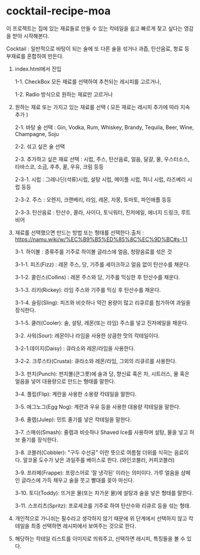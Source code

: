 # cocktail-recipe-moa

이 프로젝트는 집에 있는 재료들로 만들 수 있는 칵테일을 쉽고 빠르게 찾고 싶다는 영감을 받아 시작해본다.

Cocktail : 일반적으로 바탕이 되는 술에 또 다른 술을 섞거나 과즙, 탄산음료, 항료 등 부재료를 혼합하여 만든다.

 

1. index.html에서 진입

   1-1. CheckBox 모든 재료를 선택하여 추천되는 레시피를 고르거나, 

   1-2. Radio 방식으로 원하는 재료만 고르거나

 

2. 원하는 재료 또는 가지고 있는 재료를 선택 ( 모든 재료는 레시피 추가에 따라 지속 추가 )

   2-1. 바탕 술 선택 : Gin, Vodka, Rum, Whiskey, Brandy, Tequila, Beer, Wine, Champagne, Soju

   2-2. 섞고 싶은 술 선택
   
   2-3. 추가하고 싶은 재료 선택 : 시럽, 주스, 탄산음료, 얼음, 달걀, 물, 우스터소스, 타바스코, 소금, 후추, 꿀, 우유, 크림 등등

   2-3-1. 시럽 : 그레나딘(석류)시럽, 설탕 시럽, 메이플 시럽, 허니 시럽, 라즈베리 시럽 등등 

   2-3-2. 주스 : 오렌지, 크랜베리, 라임, 레몬, 자몽, 토마토, 파인애플 등등

   2-3-3. 탄산음료 : 탄산수, 콜라, 사이다, 토닉워터, 진저에일, 에너지 드링크, 루트 비어

 

3. 재료를 선택했으면 만드는 방법 또는 형태를 선택한다.출처 : https://namu.wiki/w/%EC%B9%B5%ED%85%8C%EC%9D%BC#s-1.1

   3-1. 하이볼 : 증류주를 기주로 하이볼 글라스에 얼음, 청량음료를 섞은 것

   3-1-1. 피즈(Fizz) : 레몬 주스, 당, 기주를 셰이크하고 얼음 없이 탄산수를 채운다.

   3-1-2. 콜린스(Collins) : 레몬 주스와 당, 기주를 믹싱한 후 탄산수를 채운다.

   3-1-3. 리키(Rickey): 라임 주스와 기주를 믹싱 후 탄산수를 채운다.

   3-1-4. 슬링(Sling): 피즈와 비슷하나 약간 용량이 많고 리큐르를 첨가하여 과일을 장식한다.

   3-1-5. 쿨러(Cooler): 술, 설탕, 레몬(또는 라임) 주스를 넣고 진저에일을 채운다.

   3-2. 사워(Sour): 레몬이나 라임을 사용한 상큼한 맛의 칵테일이다.
   
   3-2-1.데이지(Daisy) : 큐라소와 레몬/라임을 사용한다.
   
   3-2-2. 크루스타(Crusta): 큐라소와 레몬/라임, 그외의 리큐르를 사용한다.
   
   3-3. 펀치(Punch): 펀치볼(큰그릇)에 술과 당, 향신료 혹은 차, 시트러스, 물 혹은 얼음을 넣어 대용량으로 만드는 형태를 말한다.
   
   3-4. 플립(Flip): 계란을 사용한 소용량 칵테일을 말한다.
   
   3-5. 에그노그(Egg Nog): 계란과 우유 등을 사용한 대용량 칵테일을 말한다.
   
   3-6. 줄렙(Julep): 민트 줄기를 넣은 칵테일을 말한다.
   
   3-7. 스매쉬(Smash): 줄렙과 비슷하나 Shaved Ice를 사용하며 설탕, 물을 넣고 허브 줄기를 장식한다.
   
   3-8. 코블러(Cobbler): "구두 수선공" 이란 뜻으로 여름철 더위를 식히는 음료이다. 알코올 도수가 낮은 과일주를 베이스로 한다. (와인코블러, 커피코블러)
   
   3-9. 프라페(Frappe): 프랑스어로 ‘잘 냉각된’ 이라는 의미이다. 가루 얼음을 샴페인 글라스에 가득 채우고 술을 붓고 빨대를 꽂아 마신다.
   
   3-10. 토디(Toddy): 뜨거운 물(또는 차가운 물)에 설탕과 술을 넣은 형태를 말한다.
   
   3-11. 스프리츠(Spritz): 프로세코를 기주로 하여 탄산수와 리큐르 등을 섞는 형태.

 

4. 개인적으로 가니쉬는 필수라고 생각하지 않기 때문에 위 단계에서 선택하지 않고 칵테일을 최종 선택하면 레시피에서 보여주는 것으로 한다.

 

5. 해당하는 칵테일 리스트를 이미지로 띄워주고, 선택하면 레시피, 특징들을 볼 수 있다.
